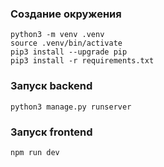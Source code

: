 






### Создание окружения

    python3 -m venv .venv
    source .venv/bin/activate
    pip3 install --upgrade pip
    pip3 install -r requirements.txt

### Запуск backend
    python3 manage.py runserver


### Запуск frontend
    npm run dev









